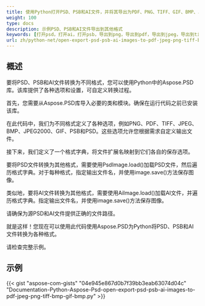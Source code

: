 ```yaml
---
title: 使用Python打开PSD、PSB和AI文件，并将其导出为PDF、PNG、TIFF、GIF、BMP、JPEG
weight: 100
type: docs
description: 示例PSD、PSB和AI文件导出到其他格式
keywords: [打开psd，打开ai，打开psb，导出到png，导出到pdf，导出到jpeg，导出到tiff，psd api，python，代码示例]
url: zh/python-net/open-export-psd-psb-ai-images-to-pdf-jpeg-png-tiff-bmp-gif-bmp/
---
```


## **概述**
要将PSD、PSB和AI文件转换为不同格式，您可以使用Python中的Aspose.PSD库。该库提供了各种选项和设置，可自定义转换过程。

首先，您需要从Aspose.PSD库导入必要的类和模块。确保在运行代码之前已安装该库。

在此代码中，我们为不同格式定义了各种选项，例如PNG、PDF、TIFF、JPEG、BMP、JPEG2000、GIF、PSB和PSD。这些选项允许您根据需求自定义输出文件。

接下来，我们定义了一个格式字典，将文件扩展名映射到它们各自的保存选项。

要将PSD文件转换为其他格式，需要使用PsdImage.load()加载PSD文件，然后遍历格式字典。对于每种格式，指定输出文件名，并使用image.save()方法保存图像。

类似地，要将AI文件转换为其他格式，需要使用AiImage.load()加载AI文件，并遍历格式字典。指定输出文件名，并使用image.save()方法保存图像。

请确保为源PSD和AI文件提供正确的文件路径。

就是这样！您现在可以使用此代码使用Aspose.PSD为Python将PSD、PSB和AI文件转换为各种格式。

请检查完整示例。

## **示例**
{{< gist "aspose-com-gists" "04e945e867d0b7f39bb3eab63074d04c" "Documentation-Python-Aspose-Psd-open-export-psd-psb-ai-images-to-pdf-jpeg-png-tiff-bmp-gif-bmp.py" >}}
